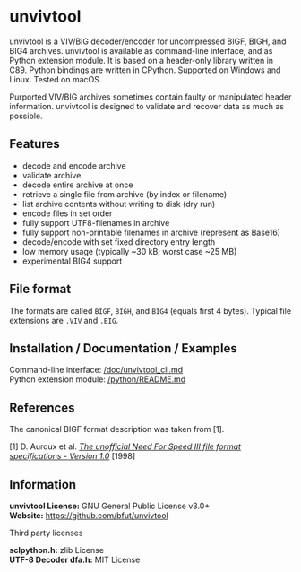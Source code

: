 # unvivtool
unvivtool is a VIV/BIG decoder/encoder for uncompressed BIGF, BIGH, and BIG4 archives.
unvivtool is available as command-line interface, and as Python extension module.
It is based on a header-only library written in C89.
Python bindings are written in CPython.
Supported on Windows and Linux. Tested on macOS.

Purported VIV/BIG archives sometimes contain faulty or manipulated header information.
unvivtool is designed to validate and recover data as much as possible.

## Features
* decode and encode archive
* validate archive
* decode entire archive at once
* retrieve a single file from archive (by index or filename)
* list archive contents without writing to disk (dry run)
* encode files in set order
* fully support UTF8-filenames in archive
* fully support non-printable filenames in archive (represent as Base16)
* decode/encode with set fixed directory entry length
* low memory usage (typically ~30 kB; worst case ~25 MB)
* experimental BIG4 support

## File format
The formats are called ``BIGF``, ``BIGH``, and ``BIG4`` (equals first 4 bytes). Typical file extensions are ``.VIV`` and ``.BIG``.

## Installation / Documentation / Examples
Command-line interface: [/doc/unvivtool_cli.md](/doc/unvivtool_cli.md)<br/>
Python extension module: [/python/README.md](/python/README.md)

## References
The canonical BIGF format description was taken from [1].

[1] D. Auroux et al. [_The unofficial Need For Speed III file format specifications - Version 1.0_](/references/unofficial_nfs3_file_specs_10.txt) [1998]

## Information
__unvivtool License:__ GNU General Public License v3.0+<br/>
__Website:__ <https://github.com/bfut/unvivtool>

Third party licenses

__sclpython.h:__ zlib License<br/>
__UTF-8 Decoder dfa.h:__ MIT License
